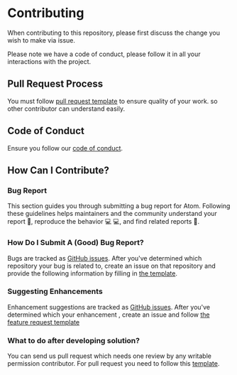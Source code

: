 # Contributing

When contributing to this repository, please first discuss the change you wish to make via issue. 

Please note we have a code of conduct, please follow it in all your interactions with the project.

## Pull Request Process

You must follow [pull request template](https://github.com/jigs1996/wp-servsec/blob/master/PULL_REQUEST_TEMPLATE.md) to ensure quality of your work. so other contributor can understand easily.

## Code of Conduct
Ensure you follow our [code of conduct](https://github.com/jigs1996/wp-servsec/blob/master/CODE_OF_CONDUCT.md).

## How Can I Contribute?
### Bug Report
This section guides you through submitting a bug report for Atom. Following these guidelines helps maintainers and the community understand your report 📝, reproduce the behavior 💻 💻, and find related reports 🔎.
### How Do I Submit A (Good) Bug Report?
Bugs are tracked as [GitHub issues](https://guides.github.com/features/issues/). After you've determined which repository your bug is related to, create an issue on that repository and provide the following information by filling in [the template](https://github.com/jigs1996/wp-servsec/blob/master/.github/ISSUE_TEMPLATE/bug_report.md).
### Suggesting Enhancements
Enhancement suggestions are tracked as [GitHub issues](https://guides.github.com/features/issues/). After you've determined which your enhancement , create an issue and follow [the feature request template](https://github.com/jigs1996/wp-servsec/blob/master/.github/ISSUE_TEMPLATE/feature_request.md)
### What to do after developing solution?
You can send us pull request which needs one review by any writable permission contributor. For pull request you need to follow this [template](https://github.com/jigs1996/wp-servsec/blob/master/PULL_REQUEST_TEMPLATE.md).
